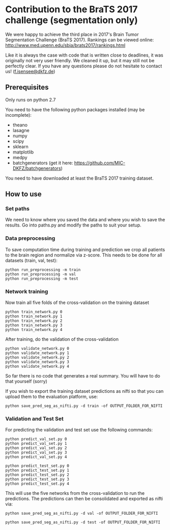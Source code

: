 # Contribution to the BraTS 2017 challenge (segmentation only)
We were happy to achieve the third place in 2017's Brain Tumor Segmentation Challenge (BraTS 2017). 
Rankings can be viewed online: http://www.med.upenn.edu/sbia/brats2017/rankings.html

Like it is always the case with code that is written close to deadlines, it was originally not very user friendly. 
We cleaned it up, but it may still not be perfectly clear. If you have any questions please do not hesitate to contact us!
(f.isensee@dkfz.de)

## Prerequisites
Only runs on python 2.7

You need to have the following python packages installed (may be incomplete):

* theano
* lasagne
* numpy
* scipy
* sklearn
* matplotlib
* medpy
* batchgenerators (get it here: https://github.com/MIC-DKFZ/batchgenerators)

You need to have downloaded at least the BraTS 2017 training dataset.

## How to use

### Set paths
We need to know where you saved the data and where you wish to save the results. Go into paths.py and modify the paths 
to suit your setup.


### Data preprocessing
To save computation time during training and prediction we crop all patients to the brain region and normalize via 
z-score. This needs to be done for all datasets (train, val, test):

```
python run_preprocessing -m train
python run_preprocessing -m val
python run_preprocessing -m test
```


### Network training
Now train all five folds of the cross-validation on the training dataset

```
python train_network.py 0
python train_network.py 1
python train_network.py 2
python train_network.py 3
python train_network.py 4

```

After training, do the validation of the cross-validation
```
python validate_network.py 0
python validate_network.py 1
python validate_network.py 2
python validate_network.py 3
python validate_network.py 4

```

So far there is no code that generates a real summary. You will have to do that yourself (sorry)

If you wish to export the training dataset predictions as nifti so that you can upload them to the evaluation platform, use:

```
python save_pred_seg_as_nifti.py -d train -of OUTPUT_FOLDER_FOR_NIFTI
```

### Validation and Test Set
For predicting the validation and test set use the following commands:

```
python predict_val_set.py 0
python predict_val_set.py 1
python predict_val_set.py 2
python predict_val_set.py 3
python predict_val_set.py 4
```
```
python predict_test_set.py 0
python predict_test_set.py 1
python predict_test_set.py 2
python predict_test_set.py 3
python predict_test_set.py 4
```

This will use the five networks from the cross-validation to run the predictions. The predictions can then be 
consolidated and exported as nifti via:

```
python save_pred_seg_as_nifti.py -d val -of OUTPUT_FOLDER_FOR_NIFTI
```

```
python save_pred_seg_as_nifti.py -d test -of OUTPUT_FOLDER_FOR_NIFTI
```